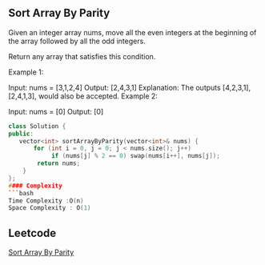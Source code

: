 ##  Sort Array By Parity
Given an integer array nums, move all the even integers at the beginning of the array followed by all the odd integers.

Return any array that satisfies this condition.

Example 1:

Input: nums = [3,1,2,4]
Output: [2,4,3,1]
Explanation: The outputs [4,2,3,1], [2,4,1,3],  would also be accepted.
Example 2:

Input: nums = [0]
Output: [0]
 
```c++
class Solution {
public:
   vector<int> sortArrayByParity(vector<int>& nums) {
       for (int i = 0, j = 0; j < nums.size(); j++)
            if (nums[j] % 2 == 0) swap(nums[i++], nums[j]);
        return nums; 
    }
};
#### Complexity
```bash
Time Complexity :O(n)
Space Complexity : O(1)
```
## Leetcode
[ Sort Array By Parity](https://leetcode.com/problems/sort-array-by-parity/description/)
